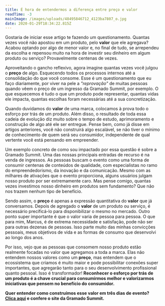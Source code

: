 ```yaml
---
title: É hora de entendermos a diferença entre preço e valor
readTime: -3
mainImage: /images/uploads/48495846712_4123ba7807_o.jpg
date: 2020-01-29T18:34:22.815Z
---
```

Gostaria de iniciar esse artigo te fazendo um questionamento. Quantas vezes você não apostou em um produto, pelo **valor** que ele agregava? Acabou optando por algo de menor valor e, no final de tudo, se arrependeu da escolha e repensou muito na hora de investir seu dinheiro em algum produto ou serviço? Provavelmente centenas de vezes.

Aproveitando o gancho reflexivo, agora imagine quantas vezes você julgou o **preço** de algo. Esquecendo todos os processos internos até a consolidação do que você consome. Esse é um questionamento que eu faço diariamente, por viver na pele a *"reprovação"* de muitas pessoas quando vêem o preço de um ingresso da Gramado Summit, por exemplo. O que esquecemos é tudo o que um produto pode representar, quantas vidas ele impacta, quantas escolhas foram necessárias até a sua concretização.

Quando duvidamos do **valor** de uma marca, colocamos à prova todo o esforço por trás de um produto. Além disso, o resultado de toda essa cadeia de evolução diz muito sobre o tempo de estudo, aprimoramento e construção de algo até ele ser entregue. Pense bem, como já disse em artigos anteriores, você não construirá algo escalável, se não tiver o mínimo de conhecimento de quem será seu consumidor, independente de qual vertente você está pensando em empreender.

Um exemplo concreto de como sou impactado por essa questão é sobre a Gramado Summit. Uma das nossas principais entradas de recurso é na venda de ingressos. As pessoas buscam o evento como uma forma de consumir centenas de conteúdos de qualidade, com especialistas no ramo do empreendedorismo, da inovação e da comunicação. Mesmo com as milhares de ativações que o evento proporciona, alguns usuários julgam nosso produto por ser extremamente caro. Mas pense comigo, quantas vezes investimos nosso dinheiro em produtos sem fundamento? Que não nos trazem nenhum tipo de benefício.

Sendo assim, o **preço** é apenas a expressão quantitativa do **valor** que já conversamos. Depois de agregado o **valor** de um produto ou serviço, é necessário precificá-lo para disponibilizar o mesmo no mercado. Outro ponto super importante é que o valor varia de pessoa para pessoa. O que para mim, Marcus, é de extrema necessidade e satisfação, pode não ser para outras dezenas de pessoas. Isso parte muito das minhas convicções pessoais, meus objetivos de vida e as formas de consumo que desenvolvi ao longo dos anos.

Por isso, vejo que as pessoas que consomem nosso produto estão realmente focadas no valor que agregamos a toda a marca. Elas não entendem nossos valores como um **preço**, mas entendem que o ecossistema que criamos é muito maior e pode possibilitar conexões super importantes, que agregarão tanto para o seu desenvolvimento profissional quanto pessoal. Isso é transformador! **Reconhecer o esforço por trás de um produto é a chave crucial para consumirmos melhor e valorizarmos iniciativas que pensem no benefício do consumidor.**

**Quer entender como construímos esse valor em três dias de evento? [Clica aqui](https://gramadosummit.com/) e confere o site da Gramado Summit.**
